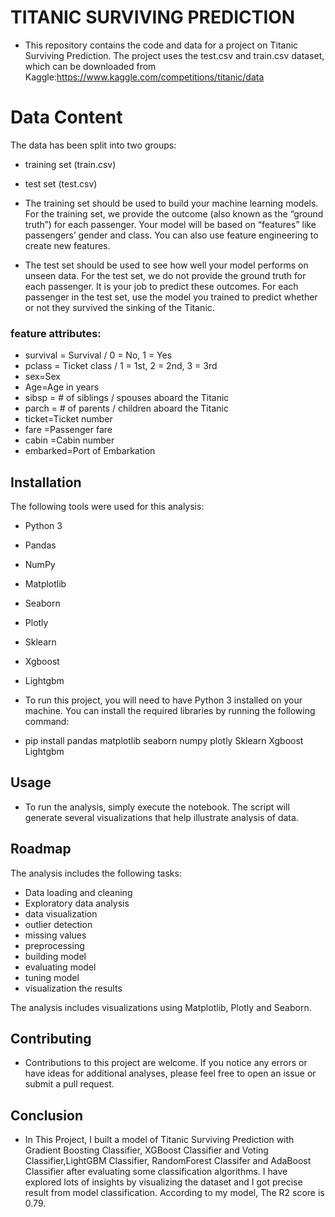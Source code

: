 
# TITANIC SURVIVING PREDICTION
- This repository contains the code and data for a project on Titanic Surviving Prediction. The project uses the test.csv and train.csv dataset, which can be downloaded from Kaggle:https://www.kaggle.com/competitions/titanic/data
# Data Content
The data has been split into two groups:

* training set (train.csv)
* test set (test.csv)

* The training set should be used to build your machine learning models. For the training set, we provide the outcome (also known as the “ground truth”) for each passenger. Your model will be based on “features” like passengers’ gender and class. You can also use feature engineering to create new features.

* The test set should be used to see how well your model performs on unseen data. For the test set, we do not provide the ground truth for each passenger. It is your job to predict these outcomes. For each passenger in the test set, use the model you trained to predict whether or not they survived the sinking of the Titanic.

### feature attributes:
* survival = Survival	/ 0 = No, 1 = Yes
* pclass = Ticket class / 1 = 1st, 2 = 2nd, 3 = 3rd
* sex=Sex	
* Age=Age in years	
* sibsp	= # of siblings / spouses aboard the Titanic	
* parch	= # of parents / children aboard the Titanic	
* ticket=Ticket number	
* fare	=Passenger fare	
* cabin	=Cabin number	
* embarked=Port of Embarkation
## Installation
The following tools were used for this analysis:

- Python 3
- Pandas
- NumPy
- Matplotlib
- Seaborn
- Plotly
- Sklearn
- Xgboost
- Lightgbm


- To run this project, you will need to have Python 3 installed on your machine. You can install the required libraries by running the following command:


- pip install pandas matplotlib seaborn numpy plotly Sklearn Xgboost Lightgbm
    
## Usage 
- To run the analysis, simply execute the notebook. The script will generate several visualizations that help illustrate analysis of data.
## Roadmap

The analysis includes the following tasks:

- Data loading and cleaning
- Exploratory data analysis
- data visualization
- outlier detection 
- missing values
- preprocessing 
- building model
- evaluating model
- tuning model
- visualization the results


The analysis includes visualizations using Matplotlib, Plotly and Seaborn.

## Contributing

- Contributions to this project are welcome. If you notice any errors or have ideas for additional analyses, please feel free to open an issue or submit a pull request.


## Conclusion 
* In This Project, I built a model of Titanic Surviving Prediction with Gradient Boosting Classifier, XGBoost Classifier and Voting Classifier,LightGBM Classifier, RandomForest Classifer and AdaBoost Classifier after evaluating some classification algorithms. I have explored lots of insights by visualizing the dataset and I got precise result from model classification. According to my model, The R2  score is 0.79.


